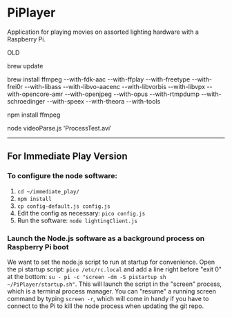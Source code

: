 # PiPlayer
Application for playing movies on assorted lighting hardware with a Raspberry Pi.

OLD

brew update

brew install ffmpeg --with-fdk-aac --with-ffplay --with-freetype --with-frei0r --with-libass --with-libvo-aacenc --with-libvorbis --with-libvpx --with-opencore-amr --with-openjpeg --with-opus --with-rtmpdump --with-schroedinger --with-speex --with-theora --with-tools

npm install ffmpeg

node videoParse.js 'ProcessTest.avi'


----------------------------------------------------------

## For Immediate Play Version

### To configure the node software:

1. `cd ~/immediate_play/`
2. `npm install`
3. `cp config-default.js config.js`
4. Edit the config as necessary: `pico config.js`
5. Run the software: `node lightingClient.js`


### Launch the Node.js software as a background process on Raspberry Pi boot

We want to set the node.js script to run at startup for convenience. Open the pi startup script: `pico /etc/rc.local` and add a line right before "exit 0" at the bottom: `su - pi -c "screen -dm -S pistartup sh ~/PiPlayer/startup.sh"`. This will launch the script in the "screen" process, which is a terminal process manager. You can "resume" a running screen command by typing `screen -r`, which will come in handy if you have to connect to the Pi to kill the node process when updating the git repo.